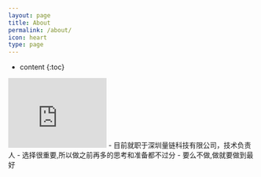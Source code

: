 ```yaml
---
layout: page
title: About
permalink: /about/
icon: heart
type: page
---
```


* content
{:toc}

<iframe src="https://githubbadge.appspot.com/gnuser" style="border: 0;height: 142px;width: 200px;overflow: hidden;" frameBorder="0"></iframe>    
- 目前就职于深圳量链科技有限公司，技术负责人
- 选择很重要,所以做之前再多的思考和准备都不过分
- 要么不做,做就要做到最好
